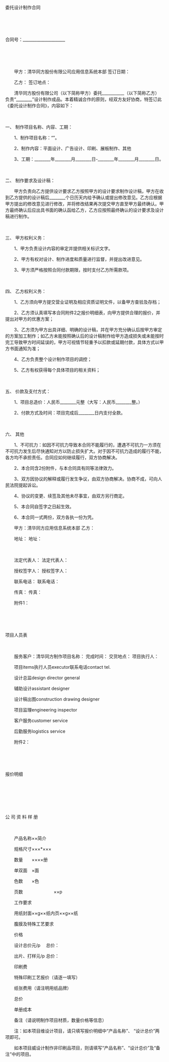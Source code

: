 



委托设计制作合同



 

　　

　　


 合同号：_____________________
 
　　

　　　　

　　甲方：清华同方股份有限公司应用信息系统本部 签订日期：

　　乙方： 签订地点：　　

　　清华同方股份有限公司（以下简称甲方）委托___________（以下简称乙方）负责“________”设计制作成品。本着精诚合作的原则，经双方友好协商，特签订此《委托设计制作合同》，内容如下：

　　

一、
制作项目名称、内容、工期：

　　1、制作项目名称：“”。

　　2、制作内容：平面设计、广告设计、印刷、展板制作、其他

　　3、工期：________年________月________日-________年________月________日。

　　

二、
制作要求及设计稿：

　　甲方负责向乙方提供设计要求乙方按照甲方的设计要求制作设计稿，甲方在收到乙方提供的设计稿后________个日历天内给予确认或提出修改意见。乙方应根据甲方提出的修改意见进行修改，并将修改结果再次提交甲方直至甲方最终确认。甲方最终确认后应出具书面的确认函给乙方，乙方应按照最终确认的设计要求及设计稿进行制作。

　　

三、
甲方权利义务：

　　1、甲方负责设计内容的审定并提供相关标识文字。

　　2、甲方有权对设计、制作进度和质量进行监督，并提出改进意见。

　　3、甲方须严格按照合同付款期限，按时支付乙方所需款项。

　　

四、
乙方权利义务：

　　1、乙方须向甲方提交营业证明及相应资质证明文件，以备甲方查验及存档；

　　2、乙方须认真填写本合同附件2之报价明细表，向甲方提供合理的报价，并提出对甲方的优惠方案；

　　3、乙方须为甲方出具详细、明确的设计稿，并在甲方充分确认后按甲方审定的方案加工制作；如乙方未能按照确认后的设计稿制作给甲方造成损失或未能按时完工导致甲方时间延误的，甲方可视情节轻重予以扣款或延期付款，具体方式以甲方书面通知为准；

　　4、乙方负责整个设计制作项目的调控；

　　5、乙方有权获得每个具体项目的相关资料；

　　

五、
价款及支付方式：

　　1、项目总造价：人民币________元整（大写：人民币________整。）

　　2、付款方式及时间：项目完成后________日内支付全款。

　　

六、
其他

　　1、不可抗力：如因不可抗力导致本合同不能履行的，遭遇不可抗力一方须在不可抗力发生后尽快通知对方以防止损失扩大。对于因不可抗力造成的履行不能，各方均不承担责任。合同应如何继续履行，双方协商解决。

　　2、本合同含2份附件，与本合同具有同等法律效力。

　　3、双方因协议的解释或履行发生争议，由双方协商解决。协商不成，可向人民法院提起诉讼。

　　4、协议的变更、续签及其他未尽事宜，由双方另行商定。

　　5、本合同自签字之日起生效。

　　6、本合同一式两份，双方各执一份为凭。　　

　　甲方：清华同方应用信息系统本部 乙方：　　

　　地址： 地址：

　　

　　法定代表人： 法定代表人：

　　授权签字人： 授权签字人：

　　联系电话： 联系电话：

　　传真： 传真：　　

　　附件1：

　　

　　


 项目人员表
 
　　



　　服务客户：清华同方制作项目名称： 完成时间： 交货地点： 项目执行人：

　　项目items执行人员executor联系电话contact tel.

　　设计总监design director general

　　辅助设计assistant designer

　　设计稿出图construction drawing designer

　　项目监理engineering inspector

　　客户服务customer service

　　后勤服务logistics service　　

　　附件2：

　　

　　


 报价明细
 
　　



　　

　　


 公 司 资 料 样 册
 
　　



　　产品名称××简介

　　规格尺寸×××*×××

　　数量　　××××册

　　单双面　×面

　　色数　　×色

　　页数　　　　　　　××p

　　工作要求

　　用纸封面××g××纸内页××g××纸

　　腹膜及特殊工艺要求

　　价格

　　设计总价元/p　 总价：

　　出片、打样元/p 总价：

　　印刷费

　　特殊印刷工艺报价（请逐一填写）

　　纸张费用（请注明用纸品牌）

　　总价

　　单册成本

　　备注（请说明制作项目材质，数量价格等信息）

　　注：如本项目维设计项目，请只填写报价明细中“产品名称”、 “设计总价”两项即可。

　　如本项目威设计制作非印刷品项目，则请填写“产品名称”、“设计总价”及“备注”中的项目。

　　